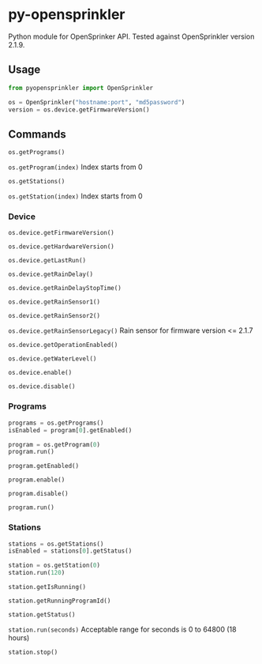 # py-opensprinkler

Python module for OpenSprinker API. Tested against OpenSprinkler version 2.1.9.

## Usage

```python
from pyopensprinkler import OpenSprinkler

os = OpenSprinkler("hostname:port", "md5password")
version = os.device.getFirmwareVersion()
```

## Commands

`os.getPrograms()`

`os.getProgram(index)`
Index starts from 0

`os.getStations()`

`os.getStation(index)`
Index starts from 0

### Device

`os.device.getFirmwareVersion()`

`os.device.getHardwareVersion()`

`os.device.getLastRun()`

`os.device.getRainDelay()`

`os.device.getRainDelayStopTime()`

`os.device.getRainSensor1()`

`os.device.getRainSensor2()`

`os.device.getRainSensorLegacy()`
Rain sensor for firmware version <= 2.1.7

`os.device.getOperationEnabled()`

`os.device.getWaterLevel()`

`os.device.enable()`

`os.device.disable()`

### Programs

```python
programs = os.getPrograms()
isEnabled = program[0].getEnabled()

program = os.getProgram(0)
program.run()
```

`program.getEnabled()`

`program.enable()`

`program.disable()`

`program.run()`

### Stations

```python
stations = os.getStations()
isEnabled = stations[0].getStatus()

station = os.getStation(0)
station.run(120)
```

`station.getIsRunning()`

`station.getRunningProgramId()`

`station.getStatus()`

`station.run(seconds)`
 Acceptable range for seconds is 0 to 64800 (18 hours)

`station.stop()`
